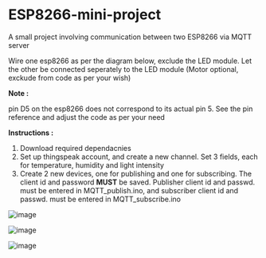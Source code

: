 # ESP8266-mini-project
A small project involving communication between two ESP8266 via MQTT server

Wire one esp8266 as per the diagram below, exclude the LED module. Let the other be connected seperately to the LED module (Motor optional, exckude from code as per your wish)

**Note : <br/>**

pin D5 on the esp8266 does not correspond to its actual pin 5. See the pin reference and adjust the code as per your need

**Instructions : <br/>**

1. Download required dependacnies
2. Set up thingspeak account, and create a new channel. Set 3 fields, each for temperature, humidity and light intensity
3. Create 2 new devices, one for publishing and one for subscribing. The client id and password **MUST** be saved. Publisher client id and passwd. must be entered in MQTT_publish.ino, and subscriber client id and passwd. must be entered in MQTT_subscribe.ino

![image](https://github.com/user-attachments/assets/760ac7c1-e5fd-4eb9-b962-854d22f3a817)

![image](https://github.com/user-attachments/assets/07fbc1e3-9b15-4378-bc69-d0ffacc07072)

![image](https://github.com/user-attachments/assets/46f34b99-6fc1-4eea-826e-fa8b77eb47bb)


